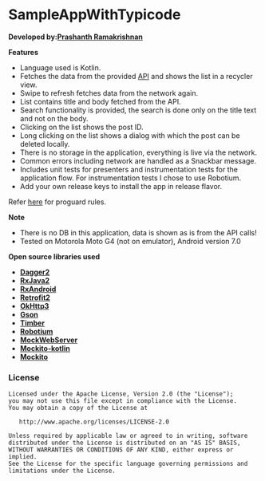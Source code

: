 SampleAppWithTypicode
=====================

**Developed by:[Prashanth Ramakrishnan](prashanth_r03@yahoo.co.in)**

**Features**
- Language used is Kotlin.
- Fetches the data from the provided [API](https://jsonplaceholder.typicode.com/posts) and shows the list in a recycler view.
- Swipe to refresh fetches data from the network again.
- List contains title and body fetched from the API.
- Search functionality is provided, the search is done only on the title text and not on the body.
- Clicking on the list shows the post ID.
- Long clicking on the list shows a dialog with which the post can be deleted locally.
- There is no storage in the application, everything is live via the network.
- Common errors including network are handled as a Snackbar message.
- Includes unit tests for presenters and instrumentation tests for the application flow. For instrumentation
tests I chose to use Robotium.
- Add your own release keys to install the app in release flavor.

Refer [here](https://gist.github.com/jemshit/767ab25a9670eb0083bafa65f8d786bb) for proguard rules.

**Note**
- There is no DB in this application, data is shown as is from the API calls!
- Tested on Motorola Moto G4 (not on emulator), Android version 7.0

**Open source libraries used**

- **[Dagger2](https://github.com/google/dagger)**
- **[RxJava2](https://github.com/ReactiveX/RxJava)**
- **[RxAndroid](https://github.com/ReactiveX/RxAndroid)**
- **[Retrofit2](https://github.com/square/retrofit)**
- **[OkHttp3](https://github.com/square/okhttp)**
- **[Gson](https://github.com/google/gson)**
- **[Timber](https://github.com/JakeWharton/timber)**
- **[Robotium](https://github.com/RobotiumTech/robotium)**
- **[MockWebServer](https://github.com/square/okhttp/tree/master/mockwebserver)**
- **[Mockito-kotlin](https://github.com/nhaarman/mockito-kotlin)**
- **[Mockito](https://github.com/mockito/mockito)**

### License

    Licensed under the Apache License, Version 2.0 (the "License");
    you may not use this file except in compliance with the License.
    You may obtain a copy of the License at

       http://www.apache.org/licenses/LICENSE-2.0

    Unless required by applicable law or agreed to in writing, software
    distributed under the License is distributed on an "AS IS" BASIS,
    WITHOUT WARRANTIES OR CONDITIONS OF ANY KIND, either express or implied.
    See the License for the specific language governing permissions and
    limitations under the License.